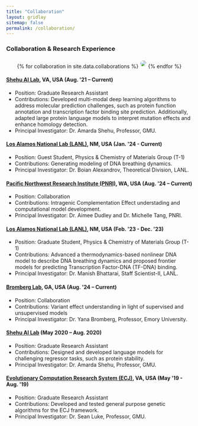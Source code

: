 ```yaml
---
title: "Collaboration"
layout: gridlay
sitemap: false
permalink: /collaboration/
---
```


<style>
img{
  border-radius: 10px;
}
.col-md-3 {
  margin-top:10px;
  margin-bottom:10px;
  padding:0px;
  display:block;
  overflow:hidden;
  text-align:center;
  display: table-cell;
  background: white;
  border-radius: 20px;
  height: auto;
}
iframe {
  margin:0;
  padding:0;
  width: 175px;
  display: inline;
  vertical-align: middle;
}
</style>

<!-- ## Collaboration -->

<div class="jumbotron">
  <h3>Collaboration & Research Experience</h3>
  <div style='display:block; text-align:center; margin-left:auto; margin-right:auto;'>
  {% for collaboration in site.data.collaborations %}<a href="{{ collaboration.url }}" target="_blank"><img src='{{ site.url }}{{ site.baseurl }}/images/{{ collaboration.image }}' style='max-height: 80px; max-width: 200px; margin: 1%'/></a>{% endfor %}
  </div>
</div>





<div class="jumbotron">
<div class="col-md-12 col-sm-12">
<h4><a href="https://cs.gmu.edu/~ashehu/" target="_blank"><i class="fa fa-1x"></i>Shehu AI Lab</a>, VA, USA (Aug. '21 – Current)</h4>
  <ul>
    <li>Position: Graduate Research Assistant</li>
    <li>Contributions: Developed multi-modal deep learning algorithms to address molecular prediction challenges, such as protein function annotation and transcription factor binding site prediction. Additionally, adapted large protein language models to interpret mutation effects and enhance homology detection.</li>
    <li>Principal Investigator: Dr. Amarda Shehu, Professor, GMU.</li>
  </ul>
</div>
</div>

<div class="jumbotron">
<div class="col-md-12 col-sm-12">
<h4><a href="https://www.lanl.gov/" target="_blank"><i class="fa fa-1x"></i>Los Alamos National Lab (LANL)</a>, NM, USA (Jan. '24 - Current)</h4>
  <ul>
    <li>Position: Guest Student, Physics & Chemistry of Materials Group (T-1)</li>
    <li>Contributions: Generating modeling of DNA breathing dynamics.</li>
    <li>Principal Investigator: Dr. Boian Alexandrov, Theoretical Division, LANL.</li>
  </ul>
</div>
</div>

<div class="jumbotron">
<div class="col-md-12 col-sm-12">
<h4><a href="https://pnri.org/" target="_blank"><i class="fa fa-1x"></i>Pacific Northwest Research Institute (PNRI)</a>, WA, USA (Aug. '24 – Current)</h4>
  <ul>
    <li>Position: Collaboration</li>
    <li>Contributions: Intragenic Complementation Effect understading and computational model development.</li>
    <li>Principal Investigator: Dr. Aimee Dudley and Dr. Michelle Tang, PNRI.</li>
  </ul>
</div>
</div>


<div class="jumbotron">
<div class="col-md-12 col-sm-12">
<h4><a href="https://www.lanl.gov/" target="_blank"><i class="fa fa-1x"></i>Los Alamos National Lab (LANL)</a>, NM, USA (Feb. '23 - Dec. '23)</h4>
  <ul>
    <li>Position: Graduate Student, Physics & Chemistry of Materials Group (T-1)</li>
    <li>Contributions: Advanced a thermodynamics-based nonlinear DNA model to describe DNA breathing dynamics and proposed frontier models for predicting Transcription Factor-DNA (TF-DNA) binding. </li>
    <li>Principal Investigator: Dr. Manish Bhattarai, Staff Scientist-II, LANL.</li>
  </ul>
</div>
</div>


<div class="jumbotron">
<div class="col-md-12 col-sm-12">
<h4><a href="https://bromberglab.org/" target="_blank"><i class="fa fa-1x"></i>Bromberg Lab</a>, GA, USA (Aug. '24 – Current)</h4>
  <ul>
    <li>Position: Collaboration</li>
    <li>Contributions: Variant effect understanding in light of supervised and unsupervised models</li>
    <li>Principal Investigator: Dr. Yana Bromberg, Professor, Emory University.</li>
  </ul>
</div>
</div>


<div class="jumbotron">
<div class="col-md-12 col-sm-12">
<h4><a href="https://cs.gmu.edu/~ashehu/" target="_blank"><i class="fa fa-1x"></i>Shehu AI Lab</a> (May 2020 – Aug. 2020)</h4>
  <ul>
    <li>Position: Graduate Research Assistant</li>
    <li>Contributions: Designed and developed language models for challenging regressor tasks, such as protein stability.</li>
    <li>Principal Investigator: Dr. Amarda Shehu, Professor, GMU.</li>
  </ul>
</div>
</div>

<div class="jumbotron">
<div class="col-md-12 col-sm-12">
<h4><a href="https://cs.gmu.edu/~eclab/projects/ecj/" target="_blank"><i class="fa fa-1x"></i>Evolutionary Computation Research System (ECJ)</a>, VA, USA (May '19 - Aug. '19)</h4>
  <ul>
    <li>Position: Graduate Research Assistant</li>
    <li>Contributions: Developed and tested general purpose genetic algorithms for the ECJ framework.</li>
    <li>Principal Investigator: Dr. Sean Luke, Professor, GMU.</li>
  </ul>
</div>
</div>

